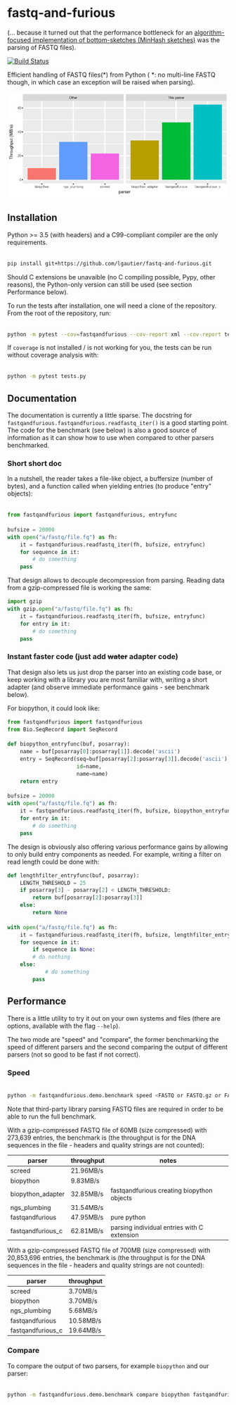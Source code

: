 # fastq-and-furious

(... because it turned out that the performance bottleneck for an
[algorithm-focused implementation of bottom-sketches (MinHash sketches)](https://github.com/lgautier/mashing-pumpkins)
was the parsing of FASTQ files).

[![Build Status](https://travis-ci.org/lgautier/fastq-and-furious.svg?branch=master)](https://travis-ci.org/lgautier/fastq-and-furious)

Efficient handling of FASTQ files(*) from Python ( *: no multi-line FASTQ though, in which case an exception will be raised when parsing).

[![speed_benchmark](throughput.png)](throughput.png)


## Installation

Python >= 3.5 (with headers) and a C99-compliant compiler are the only requirements.

```bash

pip install git+https://github.com/lgautier/fastq-and-furious.git

```

Should C extensions be unavaible (no C compiling possible, Pypy, other reasons), the Python-only version can still be used
(see section Performance below).


To run the tests after installation, one will need a clone of the repository. From the root of the repository, run:

```bash

python -m pytest --cov=fastqandfurious --cov-report xml --cov-report term tests.py

```

If `coverage` is not installed / is not working for you, the tests can be run without coverage analysis with:

```bash

python -m pytest tests.py

```


## Documentation

The documentation is currently a little sparse. The docstring
for `fastqandfurious.fastqandfurious.readfastq_iter()` is a good starting point.
The code for the benchmark (see below) is also a good source of information as
it can show how to use when compared to other parsers benchmarked.

### Short short doc

In a nutshell, the reader takes a file-like object, a buffersize (number of bytes),
and a function called when yielding entries (to produce "entry" objects):

```python

from fastqandfurious import fastqandfurious, entryfunc

bufsize = 20000
with open("a/fastq/file.fq") as fh:
    it = fastqandfurious.readfastq_iter(fh, bufsize, entryfunc)
    for sequence in it:
        # do something
	pass
```

That design allows to decouple decompression from parsing. Reading data from a gzip-compressed
file is working the same:

```python
import gzip
with gzip.open("a/fastq/file.fq") as fh:
    it = fastqandfurious.readfastq_iter(fh, bufsize, entryfunc)
    for entry in it:
        # do something
	pass
```

### Instant faster code (just add <strike>water</strike> adapter code)

That design also lets us just drop the parser into an existing code base, or keep working
with a library you are most familiar with, writing a short adapter (and observe
immediate performance gains - see benchmark below).

For biopython, it could look like:

```python
from fastqandfurious import fastqandfurious
from Bio.SeqRecord import SeqRecord

def biopython_entryfunc(buf, posarray):
    name = buf[posarray[0]:posarray[1]].decode('ascii')
    entry = SeqRecord(seq=buf[posarray[2]:posarray[3]].decode('ascii'),
                      id=name,
                      name=name)
    return entry

bufsize = 20000
with open("a/fastq/file.fq") as fh:
    it = fastqandfurious.readfastq_iter(fh, bufsize, biopython_entryfunc)
    for entry in it:
        # do something
	pass

```

The design is obviously also offering various performance gains by allowing to only build entry components
as needed. For example, writing a filter on read length could be done with:

```python
def lengthfilter_entryfunc(buf, posarray):
    LENGTH_THRESHOLD = 25
    if posarray[3] - posarray[2] < LENGTH_THRESHOLD:
        return buf[posarray[2]:posarray[3]]
    else:
        return None

with open("a/fastq/file.fq") as fh:
    it = fastqandfurious.readfastq_iter(fh, bufsize, lengthfilter_entryfunc)
    for sequence in it:
        if sequence is None:
	    # do nothing
	else:
            # do something
	    pass

```


## Performance

There is a little utility to try it out on your own systems and files (there are options,
available with the flag `--help`).

The two mode are "speed" and "compare", the former benchmarking the speed of different
parsers and the second comparing the output of different parsers (not so good to be
fast if not correct).

### Speed

```bash

python -m fastqandfurious.demo.benchmark speed <FASTQ or FASTQ.gz or FASTQ.bz2 or FASTQ.lzma file>

```

Note that third-party library parsing FASTQ files are required in order to be able to run the full
benchmark.

With a gzip-compressed FASTQ file of 60MB (size compressed) with 273,639 entries,
the benchmark is
(the throughput is for the DNA sequences in the file - headers and quality strings
are not counted):


| parser | throughput | notes |
|---|---|---|
| screed | 21.96MB/s ||
| biopython | 9.83MB/s ||
| biopython_adapter | 32.85MB/s | fastqandfurious creating biopython objects |
| ngs_plumbing | 31.54MB/s ||
| fastqandfurious | 47.95MB/s | pure python |
| fastqandfurious_c | 62.81MB/s | parsing individual entries with C extension |


With a gzip-compressed FASTQ file of 700MB (size compressed) with 20,853,696 entries,
the benchmark is
(the throughput is for the DNA sequences in the file - headers and quality strings
are not counted):


| parser | throughput |
|---|---|
| screed | 3.70MB/s |
| biopython | 3.70MB/s |
| ngs_plumbing | 5.68MB/s |
| fastqandfurious | 10.58MB/s |
| fastqandfurious_c | 19.64MB/s |


### Compare

To compare the output of two parsers, for example `biopython` and our parser:

```bash

python -m fastqandfurious.demo.benchmark compare biopython fastqandfurious <FASTQ | FASTQ.gz | FASTQ.bz2 | FASTQ.lzma>

```